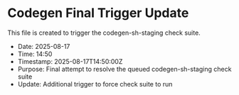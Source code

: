 # Codegen Final Trigger Update

This file is created to trigger the codegen-sh-staging check suite.

- Date: 2025-08-17
- Time: 14:50
- Timestamp: 2025-08-17T14:50:00Z
- Purpose: Final attempt to resolve the queued codegen-sh-staging check suite
- Update: Additional trigger to force check suite to run

